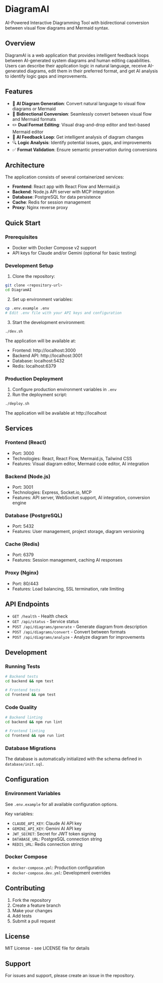 # DiagramAI

AI-Powered Interactive Diagramming Tool with bidirectional conversion between visual flow diagrams and Mermaid syntax.

## Overview

DiagramAI is a web application that provides intelligent feedback loops between AI-generated system diagrams and human editing capabilities. Users can describe their application logic in natural language, receive AI-generated diagrams, edit them in their preferred format, and get AI analysis to identify logic gaps and improvements.

## Features

- 🤖 **AI Diagram Generation**: Convert natural language to visual flow diagrams or Mermaid
- 🔄 **Bidirectional Conversion**: Seamlessly convert between visual flow and Mermaid formats
- ✏️ **Dual Format Editing**: Visual drag-and-drop editor and text-based Mermaid editor
- 🧠 **AI Feedback Loop**: Get intelligent analysis of diagram changes
- 🔍 **Logic Analysis**: Identify potential issues, gaps, and improvements
- ✅ **Format Validation**: Ensure semantic preservation during conversions

## Architecture

The application consists of several containerized services:

- **Frontend**: React app with React Flow and Mermaid.js
- **Backend**: Node.js API server with MCP integration
- **Database**: PostgreSQL for data persistence
- **Cache**: Redis for session management
- **Proxy**: Nginx reverse proxy

## Quick Start

### Prerequisites

- Docker with Docker Compose v2 support
- API keys for Claude and/or Gemini (optional for basic testing)

### Development Setup

1. Clone the repository:
```bash
git clone <repository-url>
cd DiagramAI
```

2. Set up environment variables:
```bash
cp .env.example .env
# Edit .env file with your API keys and configuration
```

3. Start the development environment:
```bash
./dev.sh
```

The application will be available at:
- Frontend: http://localhost:3000
- Backend API: http://localhost:3001
- Database: localhost:5432
- Redis: localhost:6379

### Production Deployment

1. Configure production environment variables in `.env`
2. Run the deployment script:
```bash
./deploy.sh
```

The application will be available at http://localhost

## Services

### Frontend (React)
- Port: 3000
- Technologies: React, React Flow, Mermaid.js, Tailwind CSS
- Features: Visual diagram editor, Mermaid code editor, AI integration

### Backend (Node.js)
- Port: 3001
- Technologies: Express, Socket.io, MCP
- Features: API server, WebSocket support, AI integration, conversion engine

### Database (PostgreSQL)
- Port: 5432
- Features: User management, project storage, diagram versioning

### Cache (Redis)
- Port: 6379
- Features: Session management, caching AI responses

### Proxy (Nginx)
- Port: 80/443
- Features: Load balancing, SSL termination, rate limiting

## API Endpoints

- `GET /health` - Health check
- `GET /api/status` - Service status
- `POST /api/diagrams/generate` - Generate diagram from description
- `POST /api/diagrams/convert` - Convert between formats
- `POST /api/diagrams/analyze` - Analyze diagram for improvements

## Development

### Running Tests
```bash
# Backend tests
cd backend && npm test

# Frontend tests
cd frontend && npm test
```

### Code Quality
```bash
# Backend linting
cd backend && npm run lint

# Frontend linting
cd frontend && npm run lint
```

### Database Migrations
The database is automatically initialized with the schema defined in `database/init.sql`.

## Configuration

### Environment Variables

See `.env.example` for all available configuration options.

Key variables:
- `CLAUDE_API_KEY`: Claude AI API key
- `GEMINI_API_KEY`: Gemini AI API key
- `JWT_SECRET`: Secret for JWT token signing
- `DATABASE_URL`: PostgreSQL connection string
- `REDIS_URL`: Redis connection string

### Docker Compose

- `docker-compose.yml`: Production configuration
- `docker-compose.dev.yml`: Development overrides

## Contributing

1. Fork the repository
2. Create a feature branch
3. Make your changes
4. Add tests
5. Submit a pull request

## License

MIT License - see LICENSE file for details

## Support

For issues and support, please create an issue in the repository.